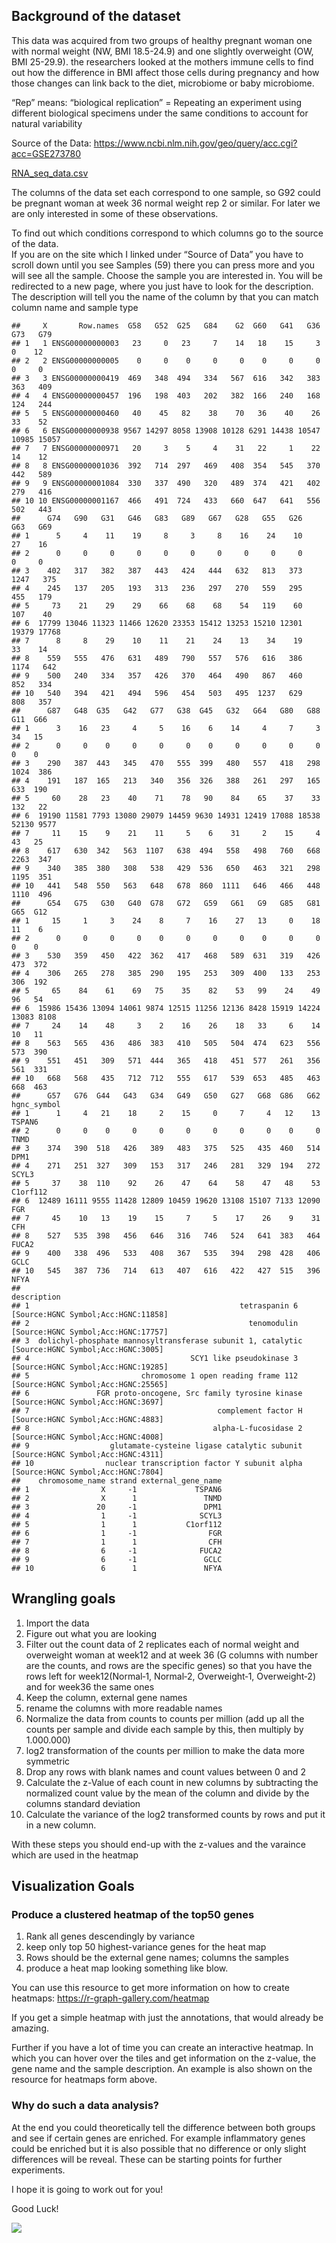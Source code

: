 ## Background of the dataset

This data was acquired from two groups of healthy pregnant woman one
with normal weight (NW, BMI 18.5-24.9) and one slightly overweight (OW,
BMI 25-29.9). the researchers looked at the mothers immune cells to find
out how the difference in BMI affect those cells during pregnancy and
how those changes can link back to the diet, microbiome or baby
microbiome.

“Rep” means: “biological replication” = Repeating an experiment using
different biological specimens under the same conditions to account for
natural variability

Source of the Data:
<https://www.ncbi.nlm.nih.gov/geo/query/acc.cgi?acc=GSE273780>

[RNA\_seq\_data.csv](https://github.com/Dr-Eberle-Zentrum/Data-projects-with-R-and-GitHub/blob/main/Projects/t1mge/GSE273780_EukmRNAseq_counts.csv)

The columns of the data set each correspond to one sample, so G92 could
be pregnant woman at week 36 normal weight rep 2 or similar. For later
we are only interested in some of these observations.

To find out which conditions correspond to which columns go to the
source of the data.  
If you are on the site which I linked under “Source of Data” you have to
scroll down until you see Samples (59) there you can press more and you
will see all the sample. Choose the sample you are interested in. You
will be redirected to a new page, where you just have to look for the
description. The description will tell you the name of the column by
that you can match column name and sample type

    ##     X       Row.names  G58   G52  G25   G84    G2  G60   G41   G36   G73   G79
    ## 1   1 ENSG00000000003   23     0   23     7    14   18    15     3     0    12
    ## 2   2 ENSG00000000005    0     0    0     0     0    0     0     0     0     0
    ## 3   3 ENSG00000000419  469   348  494   334   567  616   342   383   363   409
    ## 4   4 ENSG00000000457  196   198  403   202   382  166   240   168   124   244
    ## 5   5 ENSG00000000460   40    45   82    38    70   36    40    26    33    52
    ## 6   6 ENSG00000000938 9567 14297 8058 13908 10128 6291 14438 10547 10985 15057
    ## 7   7 ENSG00000000971   20     3    5     4    31   22     1    22    14    12
    ## 8   8 ENSG00000001036  392   714  297   469   408  354   545   370   442   589
    ## 9   9 ENSG00000001084  330   337  490   320   489  374   421   402   279   416
    ## 10 10 ENSG00000001167  466   491  724   433   660  647   641   556   502   443
    ##      G74   G90   G31   G46   G83   G89   G67   G28   G55   G26   G63   G69
    ## 1      5     4    11    19     8     3     8    16    24    10    27    16
    ## 2      0     0     0     0     0     0     0     0     0     0     0     0
    ## 3    402   317   382   387   443   424   444   632   813   373  1247   375
    ## 4    245   137   205   193   313   236   297   270   559   295   455   179
    ## 5     73    21    29    29    66    68    68    54   119    60   107    40
    ## 6  17799 13046 11323 11466 12620 23353 15412 13253 15210 12301 19379 17768
    ## 7      8     8    29    10    11    21    24    13    34    19    33    14
    ## 8    559   555   476   631   489   790   557   576   616   386  1174   642
    ## 9    500   240   334   357   426   370   464   490   867   460   852   334
    ## 10   540   394   421   494   596   454   503   495  1237   629   808   357
    ##      G87   G48  G35   G42   G77   G38  G45   G32   G64   G80   G88   G11  G66
    ## 1      3    16   23     4     5    16    6    14     4     7     3    34   15
    ## 2      0     0    0     0     0     0    0     0     0     0     0     0    0
    ## 3    290   387  443   345   470   555  399   480   557   418   298  1024  386
    ## 4    191   187  165   213   340   356  326   388   261   297   165   633  190
    ## 5     60    28   23    40    71    78   90    84    65    37    33   132   22
    ## 6  19190 11581 7793 13080 29079 14459 9630 14931 12419 17088 18538 52130 9577
    ## 7     11    15    9    21    11     5    6    31     2    15     4    43   25
    ## 8    617   630  342   563  1107   638  494   558   498   760   668  2263  347
    ## 9    340   385  380   308   538   429  536   650   463   321   298  1195  351
    ## 10   441   548  550   563   648   678  860  1111   646   466   448  1110  496
    ##      G54   G75   G30   G40  G78   G72   G59   G61   G9   G85   G81   G65  G12
    ## 1     15     1     3    24    8     7    16    27   13     0    18    11    6
    ## 2      0     0     0     0    0     0     0     0    0     0     0     0    0
    ## 3    530   359   450   422  362   417   468   589  631   319   426   473  372
    ## 4    306   265   278   385  290   195   253   309  400   133   253   306  192
    ## 5     65    84    61    69   75    35    82    53   99    24    49    96   54
    ## 6  15986 15436 13094 14061 9874 12515 11256 12136 8428 15919 14224 13083 8108
    ## 7     24    14    48     3    2    16    26    18   33     6    14    10   11
    ## 8    563   565   436   486  383   410   505   504  474   623   556   573  390
    ## 9    551   451   309   571  444   365   418   451  577   261   356   561  331
    ## 10   668   568   435   712  712   555   617   539  653   485   463   668  463
    ##      G57   G76  G44   G43   G34   G49   G50   G27   G68  G86   G62 hgnc_symbol
    ## 1      1     4   21    18     2    15     0     7     4   12    13      TSPAN6
    ## 2      0     0    0     0     0     0     0     0     0    0     0        TNMD
    ## 3    374   390  518   426   389   483   375   525   435  460   514        DPM1
    ## 4    271   251  327   309   153   317   246   281   329  194   272       SCYL3
    ## 5     37    38  110    92    26    47    64    58    47   48    53    C1orf112
    ## 6  12489 16111 9555 11428 12809 10459 19620 13108 15107 7133 12090         FGR
    ## 7     45    10   13    19    15     7     5    17    26    9    31         CFH
    ## 8    527   535  398   456   646   316   746   524   641  383   464       FUCA2
    ## 9    400   338  496   533   408   367   535   394   298  428   406        GCLC
    ## 10   545   387  736   714   613   407   616   422   427  515   396        NFYA
    ##                                                                                       description
    ## 1                                               tetraspanin 6 [Source:HGNC Symbol;Acc:HGNC:11858]
    ## 2                                                 tenomodulin [Source:HGNC Symbol;Acc:HGNC:17757]
    ## 3  dolichyl-phosphate mannosyltransferase subunit 1, catalytic [Source:HGNC Symbol;Acc:HGNC:3005]
    ## 4                                    SCY1 like pseudokinase 3 [Source:HGNC Symbol;Acc:HGNC:19285]
    ## 5                         chromosome 1 open reading frame 112 [Source:HGNC Symbol;Acc:HGNC:25565]
    ## 6               FGR proto-oncogene, Src family tyrosine kinase [Source:HGNC Symbol;Acc:HGNC:3697]
    ## 7                                          complement factor H [Source:HGNC Symbol;Acc:HGNC:4883]
    ## 8                                         alpha-L-fucosidase 2 [Source:HGNC Symbol;Acc:HGNC:4008]
    ## 9                  glutamate-cysteine ligase catalytic subunit [Source:HGNC Symbol;Acc:HGNC:4311]
    ## 10                nuclear transcription factor Y subunit alpha [Source:HGNC Symbol;Acc:HGNC:7804]
    ##    chromosome_name strand external_gene_name
    ## 1                X     -1             TSPAN6
    ## 2                X      1               TNMD
    ## 3               20     -1               DPM1
    ## 4                1     -1              SCYL3
    ## 5                1      1           C1orf112
    ## 6                1     -1                FGR
    ## 7                1      1                CFH
    ## 8                6     -1              FUCA2
    ## 9                6     -1               GCLC
    ## 10               6      1               NFYA

## Wrangling goals

1.  Import the data
2.  Figure out what you are looking
3.  Filter out the count data of 2 replicates each of normal weight and
    overweight woman at week12 and at week 36 (G columns with number are
    the counts, and rows are the specific genes) so that you have the
    rows left for week12(Normal‑1, Normal‑2, Overweight‑1, Overweight‑2)
    and for week36 the same ones
4.  Keep the column, external gene names
5.  rename the columns with more readable names
6.  Normalize the data from counts to counts per million (add up all the
    counts per sample and divide each sample by this, then multiply by
    1.000.000)
7.  log2 transformation of the counts per million to make the data more
    symmetric
8.  Drop any rows with blank names and count values between 0 and 2
9.  Calculate the z-Value of each count in new columns by subtracting
    the normalized count value by the mean of the column and divide by
    the columns standard deviation
10. Calculate the variance of the log2 transformed counts by rows and
    put it in a new column.

With these steps you should end-up with the z-values and the varaince
which are used in the heatmap

## Visualization Goals

### Produce a clustered heatmap of the top50 genes

1.  Rank all genes descendingly by variance
2.  keep only top 50 highest-variance genes for the heat map
3.  Rows should be the external gene names; columns the samples
4.  produce a heat map looking something like blow.

You can use this resource to get more information on how to create
heatmaps: <https://r-graph-gallery.com/heatmap>

If you get a simple heatmap with just the annotations, that would
already be amazing.

Further if you have a lot of time you can create an interactive heatmap.
In which you can hover over the tiles and get information on the
z-value, the gene name and the sample description. An example is also
shown on the resource for heatmaps form above.

### Why do such a data analysis?

At the end you could theoretically tell the difference between both
groups and see if certain genes are enriched. For example inflammatory
genes could be enriched but it is also possible that no difference or
only slight differences will be reveal. These can be starting points for
further experiments.

I hope it is going to work out for you!

Good Luck!

![](https://raw.githubusercontent.com/Dr-Eberle-Zentrum/Data-projects-with-R-and-GitHub/refs/heads/main/Projects/t1mge/Heatmap%20beispiel.png)
